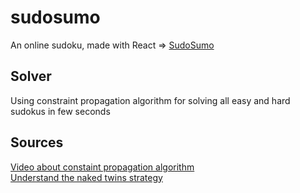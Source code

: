 # sudosumo
An online sudoku, made with React => [SudoSumo](https://Louisp78.github.io/sudosumo)

## Solver
Using constraint propagation algorithm for solving all easy and hard sudokus in few seconds
## Sources
[Video about constaint propagation algorithm](https://www.youtube.com/watch?v=A_5Hh8xdLFQ)  
[Understand the naked twins strategy](https://www.youtube.com/watch?v=dCf1b3ZeKdg)
